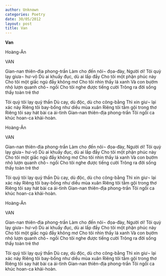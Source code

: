 ```yaml
---
author: Unknown
categories: Poetry
date: 30/05/2012
layout: post
title: Van
---
```


**Van**

Hoàng-Ân

VAN

Gian-nan thiên-địa phong-trần
Làm cho đến nôi¬ đọa-đày, Người ơi!
Tôi quỳ lạy giưa¬ hư-vô
Dù ai khuấy đục, dù ai lấp đầy
Cho tôi một phận phúc này
Cho tôi một giấc ngủ đầy không mơ
Cho tôi nhìn thấy lá xanh
Và con bướm nhỏ lượn quanh chô¬ ngồi
Cho tôi nghe được tiếng cười
Trông ra đời sống thấy toàn trẻ thơ

Tôi quỳ tôi lạy quỷ thần
Dù cay, dù độc, dù cho công-bằng
Thì xin giư¬ lại xác này
Riêng tôi bay-bổng như diều mùa xuân
Riêng tôi tắm gội trong thơ
Riêng tôi say hát bài ca ái-tình
Gian-nan thiên-địa phong-trần
Tôi ngồi ca khúc hoan-ca khải-hoàn.

Hoàng-Ân

VAN

Gian-nan thiên-địa phong-trần
Làm cho đến nôi¬ đọa-đày, Người ơi!
Tôi quỳ lạy giưa¬ hư-vô
Dù ai khuấy đục, dù ai lấp đầy
Cho tôi một phận phúc này
Cho tôi một giấc ngủ đầy không mơ
Cho tôi nhìn thấy lá xanh
Và con bướm nhỏ lượn quanh chô¬ ngồi
Cho tôi nghe được tiếng cười
Trông ra đời sống thấy toàn trẻ thơ

Tôi quỳ tôi lạy quỷ thần
Dù cay, dù độc, dù cho công-bằng
Thì xin giư¬ lại xác này
Riêng tôi bay-bổng như diều mùa xuân
Riêng tôi tắm gội trong thơ
Riêng tôi say hát bài ca ái-tình
Gian-nan thiên-địa phong-trần
Tôi ngồi ca khúc hoan-ca khải-hoàn.

Hoàng-Ân

VAN

Gian-nan thiên-địa phong-trần
Làm cho đến nôi¬ đọa-đày, Người ơi!
Tôi quỳ lạy giưa¬ hư-vô
Dù ai khuấy đục, dù ai lấp đầy
Cho tôi một phận phúc này
Cho tôi một giấc ngủ đầy không mơ
Cho tôi nhìn thấy lá xanh
Và con bướm nhỏ lượn quanh chô¬ ngồi
Cho tôi nghe được tiếng cười
Trông ra đời sống thấy toàn trẻ thơ

Tôi quỳ tôi lạy quỷ thần
Dù cay, dù độc, dù cho công-bằng
Thì xin giư¬ lại xác này
Riêng tôi bay-bổng như diều mùa xuân
Riêng tôi tắm gội trong thơ
Riêng tôi say hát bài ca ái-tình
Gian-nan thiên-địa phong-trần
Tôi ngồi ca khúc hoan-ca khải-hoàn.
